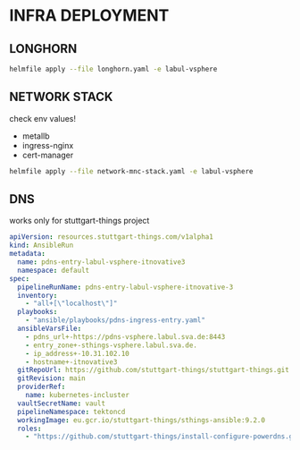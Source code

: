 # INFRA DEPLOYMENT

## LONGHORN

```bash
helmfile apply --file longhorn.yaml -e labul-vsphere
```

## NETWORK STACK

check env values!

* metallb
* ingress-nginx
* cert-manager

```bash
helmfile apply --file network-mnc-stack.yaml -e labul-vsphere
```

## DNS

works only for stuttgart-things project

```yaml
apiVersion: resources.stuttgart-things.com/v1alpha1
kind: AnsibleRun
metadata:
  name: pdns-entry-labul-vsphere-itnovative3
  namespace: default
spec:
  pipelineRunName: pdns-entry-labul-vsphere-itnovative-3
  inventory:
    - "all+[\"localhost\"]"
  playbooks:
    - "ansible/playbooks/pdns-ingress-entry.yaml"
  ansibleVarsFile:
    - pdns_url+-https://pdns-vsphere.labul.sva.de:8443
    - entry_zone+-sthings-vsphere.labul.sva.de.
    - ip_address+-10.31.102.10
    - hostname+-itnovative3
  gitRepoUrl: https://github.com/stuttgart-things/stuttgart-things.git
  gitRevision: main
  providerRef:
    name: kubernetes-incluster
  vaultSecretName: vault
  pipelineNamespace: tektoncd
  workingImage: eu.gcr.io/stuttgart-things/sthings-ansible:9.2.0
  roles:
    - "https://github.com/stuttgart-things/install-configure-powerdns.git"
```